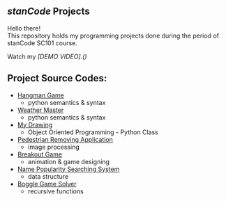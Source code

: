 ## *stanCode* Projects
Hello there!\
This repository holds my programming projects done during the period of stanCode SC101 course.

Watch my *[DEMO VIDEO].()*

## Project Source Codes:
* [Hangman Game](https://github.com/leehaowei/stanCode_projects/blob/main/stanCode_Projects/hangman_game/hangman.py)
  * python semantics & syntax
* [Weather Master](https://github.com/leehaowei/stanCode_projects/blob/main/stanCode_Projects/weather_master/weather_master.py)
  * python semantics & syntax
* [My Drawing](https://github.com/leehaowei/stanCode_projects/blob/main/stanCode_Projects/my_drawing/my_drawing.py)
  * Object Oriented Programming - Python Class
* [Pedestrian Removing Application](https://github.com/leehaowei/stanCode_projects/blob/main/stanCode_Projects/pedestrian_removing_application/stanCodoshop.py)
  * image processing
* [Breakout Game](https://github.com/leehaowei/stanCode_projects/blob/main/stanCode_Projects/break_out_game/breakout_ext.py)
  * animation & game designing
* [Name Popularity Searching System](https://github.com/leehaowei/stanCode_projects/blob/main/stanCode_Projects/name_searching_system/babygraphics.py)
  * data structure
* [Boggle Game Solver](https://github.com/leehaowei/stanCode_projects/blob/main/stanCode_Projects/boggle_game_solver/boggle_dic.py)
  * recursive functions
